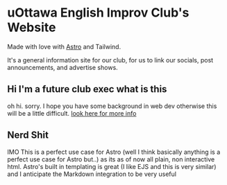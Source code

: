 # uOttawa English Improv Club's Website

Made with love with [Astro](https://astro.build/) and Tailwind. 

It's a general information site for our club, for us to link our socials, post announcements, and advertise shows.

## Hi I'm a future club exec what is this
oh hi. sorry. I hope you have some background in web dev otherwise this will be a little difficult. [look here for more info](MAINTAING.md)

## Nerd Shit
IMO This is a perfect use case for Astro (well I think basically anything is a perfect use case for Astro but..) as its as of now all plain, non interactive html. Astro's built in templating is great (I like EJS and this is very similar) and I anticipate the Markdown integration to be very useful 